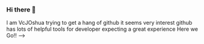 ### Hi there 👋

I am VcJOshua
trying to get a hang of github
it seems very interest
github has lots of helpful tools for developer
expecting a great experience
Here we Go!!
-->
